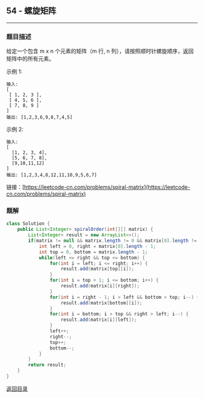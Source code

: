 ## **54 - 螺旋矩阵**
-------------------------

### **题目描述** 
给定一个包含 m x n 个元素的矩阵（m 行, n 列），请按照顺时针螺旋顺序，返回矩阵中的所有元素。

示例 1:
```
输入:
[
 [ 1, 2, 3 ],
 [ 4, 5, 6 ],
 [ 7, 8, 9 ]
]
输出: [1,2,3,6,9,8,7,4,5]
```
示例 2:
```
输入:
[
  [1, 2, 3, 4],
  [5, 6, 7, 8],
  [9,10,11,12]
]
输出: [1,2,3,4,8,12,11,10,9,5,6,7]
```

链接：[https://leetcode-cn.com/problems/spiral-matrix](https://leetcode-cn.com/problems/spiral-matrix)



### **题解**
``` java
class Solution {
    public List<Integer> spiralOrder(int[][] matrix) {
        List<Integer> result = new ArrayList<>();
        if(matrix != null && matrix.length != 0 && matrix[0].length != 0) {
            int left = 0, right = matrix[0].length - 1;
            int top = 0, bottom = matrix.length - 1;
            while(left <= right && top <= bottom) {
                for(int i = left; i <= right; i++) {
                    result.add(matrix[top][i]);
                }
                for(int i = top + 1; i <= bottom; i++) {
                    result.add(matrix[i][right]);
                }
                for(int i = right - 1; i > left && bottom > top; i--) {
                    result.add(matrix[bottom][i]);
                }
                for(int i = bottom; i > top && right > left; i--) {
                    result.add(matrix[i][left]);
                }
                left++;
                right--;
                top++;
                bottom--;
            }
        }
        return result;
    }
}
```


[返回目录](https://maxwell-l.github.io/WriteSomething/something/leetcode)
